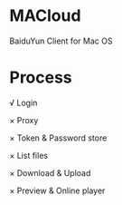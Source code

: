 # MACloud

BaiduYun Client for Mac OS

# Process

√ Login

× Proxy

× Token & Password store

× List files

× Download & Upload

× Preview & Online player